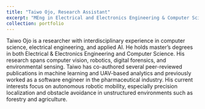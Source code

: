 ```yaml
---
title: "Taiwo Ojo, Research Assistant"
excerpt: "MEng in Electrical and Electronics Engineering & Computer Science <br/><img src='/images/bio-photo.jpg'>"
collection: portfolio
---
```


Taiwo Ojo is a researcher with interdisciplinary experience in computer science, electrical engineering, and applied AI. He holds master’s degrees in both Electrical & Electronics Engineering and Computer Science. His research spans computer vision, robotics, digital forensics, and environmental sensing. Taiwo has co-authored several peer-reviewed publications in machine learning and UAV-based analytics and previously worked as a software engineer in the pharmaceutical industry. His current interests focus on autonomous robotic mobility, especially precision localization and obstacle avoidance in unstructured environments such as forestry and agriculture.

